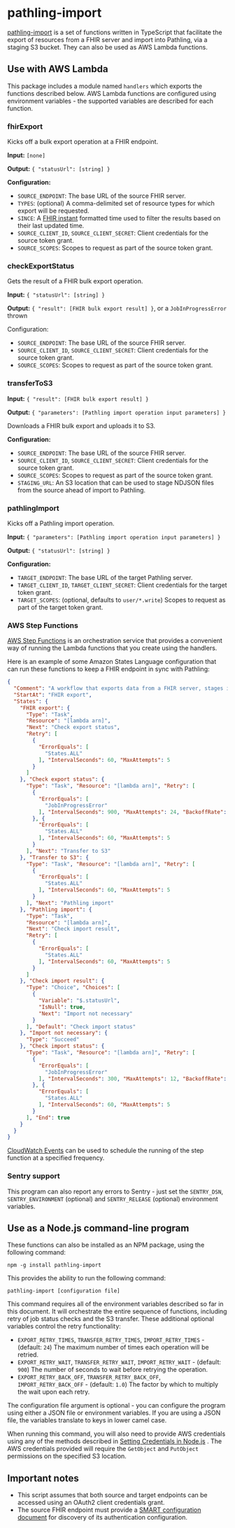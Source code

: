 # pathling-import

[pathling-import](https://www.npmjs.com/package/pathling-import) is a set of
functions written in TypeScript that facilitate the export of resources from a
FHIR server and import into Pathling, via a staging S3 bucket. They can also be
used as AWS Lambda functions.

## Use with AWS Lambda

This package includes a module named `handlers` which exports the functions
described below. AWS Lambda functions are configured using environment
variables - the supported variables are described for each function.

### fhirExport

Kicks off a bulk export operation at a FHIR endpoint.

**Input:** `[none]`

**Output:** `{ "statusUrl": [string] }`

**Configuration:**

- `SOURCE_ENDPOINT`: The base URL of the source FHIR server.
- `TYPES`: (optional) A comma-delimited set of resource types for which export
  will be requested.
- `SINCE`: A [FHIR instant](https://hl7.org/fhir/R4/datatypes.html#instant)
  formatted time used to filter the results based on their last updated time.
- `SOURCE_CLIENT_ID`, `SOURCE_CLIENT_SECRET`: Client credentials for the source
  token grant.
- `SOURCE_SCOPES`: Scopes to request as part of the source token grant.

### checkExportStatus

Gets the result of a FHIR bulk export operation.

**Input:** `{ "statusUrl": [string] }`

**Output:** `{ "result": [FHIR bulk export result] }`, or a `JobInProgressError`
thrown

Configuration:

- `SOURCE_ENDPOINT`: The base URL of the source FHIR server.
- `SOURCE_CLIENT_ID`, `SOURCE_CLIENT_SECRET`: Client credentials for the source
  token grant.
- `SOURCE_SCOPES`: Scopes to request as part of the source token grant.

### transferToS3

**Input:** `{ "result": [FHIR bulk export result] }`

**Output:** `{ "parameters": [Pathling import operation input parameters] }`

Downloads a FHIR bulk export and uploads it to S3.

**Configuration:**

- `SOURCE_ENDPOINT`: The base URL of the source FHIR server.
- `SOURCE_CLIENT_ID`, `SOURCE_CLIENT_SECRET`: Client credentials for the source
  token grant.
- `SOURCE_SCOPES`: Scopes to request as part of the source token grant.
- `STAGING_URL`: An S3 location that can be used to stage NDJSON files from the
  source ahead of import to Pathling.

### pathlingImport

Kicks off a Pathling import operation.

**Input:** `{ "parameters": [Pathling import operation input parameters] }`

**Output:** `{ "statusUrl": [string] }`

**Configuration:**

- `TARGET_ENDPOINT`: The base URL of the target Pathling server.
- `TARGET_CLIENT_ID`, `TARGET_CLIENT_SECRET`: Client credentials for the target
  token grant.
- `TARGET_SCOPES`: (optional, defaults to `user/*.write`) Scopes to request as
  part of the target token grant.

### AWS Step Functions

[AWS Step Functions](https://docs.aws.amazon.com/step-functions/latest/dg/welcome.html)
is an orchestration service that provides a convenient way of running the Lambda
functions that you create using the handlers.

Here is an example of some Amazon States Language configuration that can run
these functions to keep a FHIR endpoint in sync with Pathling:

```json
{
  "Comment": "A workflow that exports data from a FHIR server, stages it on S3 and imports it into a Pathling instance",
  "StartAt": "FHIR export",
  "States": {
    "FHIR export": {
      "Type": "Task",
      "Resource": "[lambda arn]",
      "Next": "Check export status",
      "Retry": [
        {
          "ErrorEquals": [
            "States.ALL"
          ], "IntervalSeconds": 60, "MaxAttempts": 5
        }
      ]
    }, "Check export status": {
      "Type": "Task", "Resource": "[lambda arn]", "Retry": [
        {
          "ErrorEquals": [
            "JobInProgressError"
          ], "IntervalSeconds": 900, "MaxAttempts": 24, "BackoffRate": 1
        }, {
          "ErrorEquals": [
            "States.ALL"
          ], "IntervalSeconds": 60, "MaxAttempts": 5
        }
      ], "Next": "Transfer to S3"
    }, "Transfer to S3": {
      "Type": "Task", "Resource": "[lambda arn]", "Retry": [
        {
          "ErrorEquals": [
            "States.ALL"
          ], "IntervalSeconds": 60, "MaxAttempts": 5
        }
      ], "Next": "Pathling import"
    }, "Pathling import": {
      "Type": "Task",
      "Resource": "[lambda arn]",
      "Next": "Check import result",
      "Retry": [
        {
          "ErrorEquals": [
            "States.ALL"
          ], "IntervalSeconds": 60, "MaxAttempts": 5
        }
      ]
    }, "Check import result": {
      "Type": "Choice", "Choices": [
        {
          "Variable": "$.statusUrl",
          "IsNull": true,
          "Next": "Import not necessary"
        }
      ], "Default": "Check import status"
    }, "Import not necessary": {
      "Type": "Succeed"
    }, "Check import status": {
      "Type": "Task", "Resource": "[lambda arn]", "Retry": [
        {
          "ErrorEquals": [
            "JobInProgressError"
          ], "IntervalSeconds": 300, "MaxAttempts": 12, "BackoffRate": 1
        }, {
          "ErrorEquals": [
            "States.ALL"
          ], "IntervalSeconds": 60, "MaxAttempts": 5
        }
      ], "End": true
    }
  }
}
```

[CloudWatch Events](https://docs.aws.amazon.com/step-functions/latest/dg/tutorial-cloudwatch-events-target.html)
can be used to schedule the running of the step function at a specified
frequency.

### Sentry support

This program can also report any errors to Sentry - just set the `SENTRY_DSN`,
`SENTRY_ENVIRONMENT` (optional) and `SENTRY_RELEASE` (optional) environment
variables.

## Use as a Node.js command-line program

These functions can also be installed as an NPM package, using the following
command:

```
npm -g install pathling-import
```

This provides the ability to run the following command:

```
pathling-import [configuration file]
```

This command requires all of the environment variables described so far in this
document. It will orchestrate the entire sequence of functions, including retry
of job status checks and the S3 transfer. These additional optional variables
control the retry functionality:

- `EXPORT_RETRY_TIMES`, `TRANSFER_RETRY_TIMES`, `IMPORT_RETRY_TIMES` -
  (default: `24`) The maximum number of times each operation will be retried.
- `EXPORT_RETRY_WAIT`, `TRANSFER_RETRY_WAIT`, `IMPORT_RETRY_WAIT` -
  (default: `900`) The number of seconds to wait before retrying the operation.
- `EXPORT_RETRY_BACK_OFF`, `TRANSFER_RETRY_BACK_OFF`, `IMPORT_RETRY_BACK_OFF` -
  (default: `1.0`) The factor by which to multiply the wait upon each retry.

The configuration file argument is optional - you can configure the program
using either a JSON file or environment variables. If you are using a JSON file,
the variables translate to keys in lower camel case.

When running this command, you will also need to provide AWS credentials using
any of the methods described in
[Setting Credentials in Node.js](https://docs.aws.amazon.com/sdk-for-javascript/v2/developer-guide/setting-credentials-node.html)
.
The AWS credentials provided will require the `GetObject` and `PutObject`
permissions on the specified S3 location.

## Important notes

* This script assumes that both source and target endpoints can be accessed
  using an OAuth2 client credentials grant.
* The source FHIR endpoint must provide a
  [SMART configuration document](https://hl7.org/fhir/smart-app-launch/conformance/index.html#using-well-known)
  for discovery of its authentication configuration.
